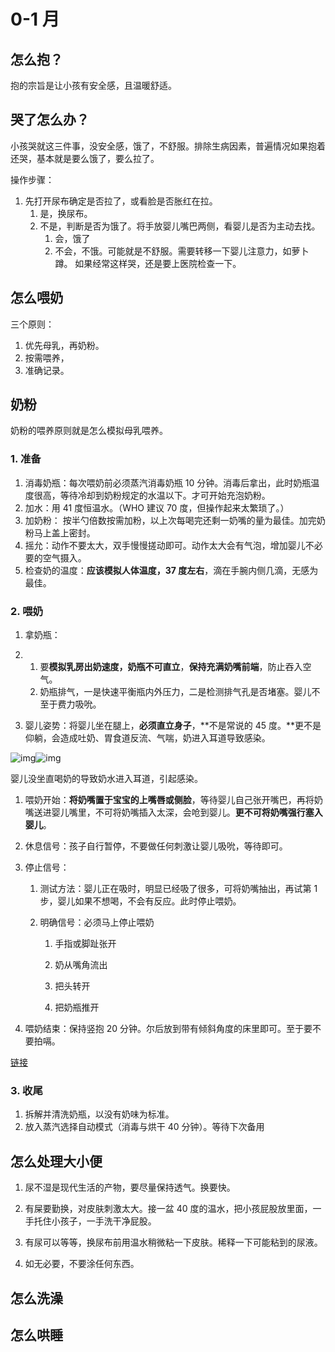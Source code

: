 # 0-1 月

## 怎么抱？

抱的宗旨是让小孩有安全感，且温暖舒适。

## 哭了怎么办？

小孩哭就这三件事，没安全感，饿了，不舒服。排除生病因素，普遍情况如果抱着还哭，基本就是要么饿了，要么拉了。

操作步骤： 

1. 先打开尿布确定是否拉了，或看脸是否胀红在拉。
   1. 是，换尿布。
   2. 不是，判断是否为饿了。将手放婴儿嘴巴两侧，看婴儿是否为主动去找。
      1. 会，饿了
      2. 不会，不饿。可能就是不舒服。需要转移一下婴儿注意力，如萝卜蹲。 如果经常这样哭，还是要上医院检查一下。

## 怎么喂奶

三个原则：

1. 优先母乳，再奶粉。
2. 按需喂养，
3. 准确记录。

## 奶粉

奶粉的喂养原则就是怎么模拟母乳喂养。

### 1. 准备

1. 消毒奶瓶：每次喂奶前必须蒸汽消毒奶瓶 10 分钟。消毒后拿出，此时奶瓶温度很高，等待冷却到奶粉规定的水温以下。才可开始充泡奶粉。
2. 加水：用 41 度恒温水。（WHO 建议 70 度，但操作起来太繁琐了。）
3. 加奶粉： 按半勺倍数按需加粉，以上次每喝完还剩一奶嘴的量为最佳。加完奶粉马上盖上密封。
4. 摇允：动作不要太大，双手慢慢搓动即可。动作太大会有气泡，增加婴儿不必要的空气摄入。
5. 检查奶的温度：**应该模拟人体温度，37 度左右**，滴在手腕内侧几滴，无感为最佳。

### 2. 喂奶

1. 拿奶瓶：

1. 1. 要**模拟乳房出奶速度，奶瓶不可直立**，**保持充满奶嘴前端**，防止吞入空气。
   2. 奶瓶排气，一是快速平衡瓶内外压力，二是检测排气孔是否堵塞。婴儿不至于费力吸吮。

1. 婴儿姿势：将婴儿坐在腿上，**必须直立身子**，**不是常说的 45 度。**更不是仰躺，会造成吐奶、胃食道反流、气喘，奶进入耳道导致感染。

![img](https://zk4bucket.oss-cn-beijing.aliyuncs.com/uPic/1661524589318-256d56f1-f891-4475-90cd-77c47a69f241.png)![img](https://zk4bucket.oss-cn-beijing.aliyuncs.com/uPic/1661524589318-1708f06a-de68-49c1-a781-69c675b016e9.png)

婴儿没坐直喝奶的导致奶水进入耳道，引起感染。

1. 喂奶开始：**将奶嘴置于宝宝的上嘴唇或侧脸**，等待婴儿自己张开嘴巴，再将奶嘴送进婴儿嘴里，不可将奶嘴插入太深，会呛到婴儿。**更不可将奶嘴强行塞入婴儿**。

2. 休息信号：孩子自行暂停，不要做任何刺激让婴儿吸吮，等待即可。

3. 停止信号：

   1. 测试方法：婴儿正在吸时，明显已经吸了很多，可将奶嘴抽出，再试第 1 步，婴儿如果不想喝，不会有反应。此时停止喂奶。

   2. 明确信号：必须马上停止喂奶

      1. 手指或脚趾张开


      1. 奶从嘴角流出
      1. 把头转开
      1. 把奶瓶推开

4. 喂奶结束：保持竖抱 20 分钟。尔后放到带有倾斜角度的床里即可。至于要不要拍嗝。

[链接](https://vdn3.vzuu.com/HD/2df049c4-0cfd-11eb-bf8d-62556ec703b2.mp4?disable_local_cache=1&bu=http-da4bec50&c=avc.0.0&f=mp4&expiration=1661528281&auth_key=1661528281-0-0-b0bef3e6fb43376051d3b355cda709e1&v=tx&pu=da4bec50)

### 3. 收尾

1. 拆解并清洗奶瓶，以没有奶味为标准。
2. 放入蒸汽选择自动模式（消毒与烘干 40 分钟）。等待下次备用

 

## 怎么处理大小便

1. 尿不湿是现代生活的产物，要尽量保持透气。换要快。
2. 有屎要勤换，对皮肤刺激太大。接一盆 40 度的温水，把小孩屁股放里面，一手托住小孩子，一手洗干净屁股。

2. 有尿可以等等，换尿布前用温水稍微粘一下皮肤。稀释一下可能粘到的尿液。
3. 如无必要，不要涂任何东西。

## 怎么洗澡



## 怎么哄睡
